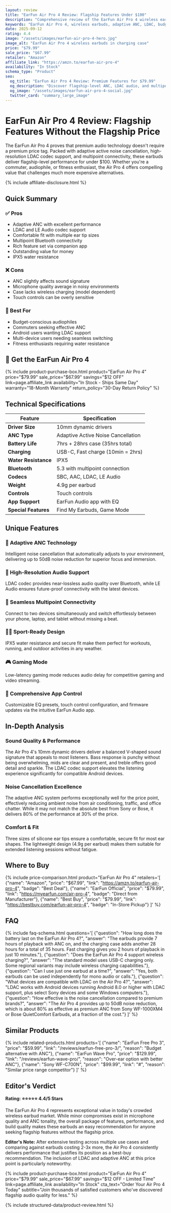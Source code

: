 ```yaml
---
layout: review
title: "EarFun Air Pro 4 Review: Flagship Features Under $100"
description: "Comprehensive review of the EarFun Air Pro 4 wireless earbuds featuring adaptive ANC, LDAC audio, multipoint connectivity, and premium features at an unbeatable price."
keywords: "EarFun Air Pro 4, wireless earbuds, adaptive ANC, LDAC, budget flagship earbuds, audio review"
date: 2025-09-12
rating: 4.4
image: "/assets/images/earfun-air-pro-4-hero.jpg"
image_alt: "EarFun Air Pro 4 wireless earbuds in charging case"
price: "$79.99"
sale_price: "$67.99"
retailer: "Amazon"
affiliate_link: "https://amzn.to/earfun-air-pro-4"
availability: "In Stock"
schema_type: "Product"
seo:
  og_title: "EarFun Air Pro 4 Review: Premium Features for $79.99"
  og_description: "Discover flagship-level ANC, LDAC audio, and multipoint connectivity in affordable earbuds. Full review with pros, cons, and best deals."
  og_image: "/assets/images/earfun-air-pro-4-social.jpg"
  twitter_card: "summary_large_image"
---
```


# EarFun Air Pro 4 Review: Flagship Features Without the Flagship Price

The EarFun Air Pro 4 proves that premium audio technology doesn't require a premium price tag. Packed with adaptive active noise cancellation, high-resolution LDAC codec support, and multipoint connectivity, these earbuds deliver flagship-level performance for under $100. Whether you're a commuter, audiophile, or fitness enthusiast, the Air Pro 4 offers compelling value that challenges much more expensive alternatives.

{% include affiliate-disclosure.html %}

## Quick Summary

### ✅ Pros
- Adaptive ANC with excellent performance
- LDAC and LE Audio codec support
- Comfortable fit with multiple ear tip sizes
- Multipoint Bluetooth connectivity
- Rich feature set via companion app
- Outstanding value for money
- IPX5 water resistance

### ❌ Cons
- ANC slightly affects sound signature
- Microphone quality average in noisy environments
- Case lacks wireless charging (model dependent)
- Touch controls can be overly sensitive

### 👥 Best For
- Budget-conscious audiophiles
- Commuters seeking effective ANC
- Android users wanting LDAC support
- Multi-device users needing seamless switching
- Fitness enthusiasts requiring water resistance

## 🛒 Get the EarFun Air Pro 4

{% include product-purchase-box.html 
   product="EarFun Air Pro 4"
   price="$79.99"
   sale_price="$67.99"
   savings="$12 OFF"
   link=page.affiliate_link
   availability="In Stock - Ships Same Day"
   warranty="18-Month Warranty"
   return_policy="30-Day Return Policy"
%}

## Technical Specifications

| Feature | Specification |
|---------|---------------|
| **Driver Size** | 10mm dynamic drivers |
| **ANC Type** | Adaptive Active Noise Cancellation |
| **Battery Life** | 7hrs + 28hrs case (35hrs total) |
| **Charging** | USB-C, Fast charge (10min = 2hrs) |
| **Water Resistance** | IPX5 |
| **Bluetooth** | 5.3 with multipoint connection |
| **Codecs** | SBC, AAC, LDAC, LE Audio |
| **Weight** | 4.9g per earbud |
| **Controls** | Touch controls |
| **App Support** | EarFun Audio app with EQ |
| **Special Features** | Find My Earbuds, Game Mode |

## Unique Features

### 🎯 Adaptive ANC Technology
Intelligent noise cancellation that automatically adjusts to your environment, delivering up to 50dB noise reduction for superior focus and immersion.

### 🎵 High-Resolution Audio Support
LDAC codec provides near-lossless audio quality over Bluetooth, while LE Audio ensures future-proof connectivity with the latest devices.

### 📱 Seamless Multipoint Connectivity
Connect to two devices simultaneously and switch effortlessly between your phone, laptop, and tablet without missing a beat.

### 🏃‍♂️ Sport-Ready Design
IPX5 water resistance and secure fit make them perfect for workouts, running, and outdoor activities in any weather.

### 🎮 Gaming Mode
Low-latency gaming mode reduces audio delay for competitive gaming and video streaming.

### 🔧 Comprehensive App Control
Customizable EQ presets, touch control configuration, and firmware updates via the intuitive EarFun Audio app.

## In-Depth Analysis

### Sound Quality & Performance
The Air Pro 4's 10mm dynamic drivers deliver a balanced V-shaped sound signature that appeals to most listeners. Bass response is punchy without being overwhelming, mids are clear and present, and treble offers good detail and sparkle. The LDAC codec support elevates the listening experience significantly for compatible Android devices.

### Noise Cancellation Excellence
The adaptive ANC system performs exceptionally well for the price point, effectively reducing ambient noise from air conditioning, traffic, and office chatter. While it may not match the absolute best from Sony or Bose, it delivers 80% of the performance at 30% of the price.

### Comfort & Fit
Three sizes of silicone ear tips ensure a comfortable, secure fit for most ear shapes. The lightweight design (4.9g per earbud) makes them suitable for extended listening sessions without fatigue.

## Where to Buy

{% include price-comparison.html 
   product="EarFun Air Pro 4"
   retailers='[
     {"name": "Amazon", "price": "$67.99", "link": "https://amzn.to/earfun-air-pro-4", "badge": "Best Deal"},
     {"name": "EarFun Official", "price": "$79.99", "link": "https://myearfun.com/air-pro-4", "badge": "Direct from Manufacturer"},
     {"name": "Best Buy", "price": "$79.99", "link": "https://bestbuy.com/earfun-air-pro-4", "badge": "In-Store Pickup"}
   ]'
%}

## FAQ

{% include faq-schema.html 
   questions='[
     {"question": "How long does the battery last on the EarFun Air Pro 4?", "answer": "The earbuds provide 7 hours of playback with ANC on, and the charging case adds another 28 hours for a total of 35 hours. Fast charging gives you 2 hours of playback in just 10 minutes."},
     {"question": "Does the EarFun Air Pro 4 support wireless charging?", "answer": "The standard model uses USB-C charging only. Some regional variants may include wireless charging capabilities."},
     {"question": "Can I use just one earbud at a time?", "answer": "Yes, both earbuds can be used independently for mono audio or calls."},
     {"question": "What devices are compatible with LDAC on the Air Pro 4?", "answer": "LDAC works with Android devices running Android 8.0 or higher with LDAC support, plus select Sony devices and some Windows computers."},
     {"question": "How effective is the noise cancellation compared to premium brands?", "answer": "The Air Pro 4 provides up to 50dB noise reduction, which is about 80% as effective as premium ANC from Sony WF-1000XM4 or Bose QuietComfort Earbuds, at a fraction of the cost."}
   ]'
%}

## Similar Products

{% include related-products.html 
   products='[
     {"name": "EarFun Free Pro 3", "price": "$59.99", "link": "/reviews/earfun-free-pro-3/", "reason": "Budget alternative with ANC"},
     {"name": "EarFun Wave Pro", "price": "$129.99", "link": "/reviews/earfun-wave-pro/", "reason": "Over-ear option with better ANC"},
     {"name": "Sony WF-C700N", "price": "$99.99", "link": "#", "reason": "Similar price range competitor"}
   ]'
%}

## Editor's Verdict

**Rating: ⭐⭐⭐⭐⭐ 4.4/5 Stars**

The EarFun Air Pro 4 represents exceptional value in today's crowded wireless earbud market. While minor compromises exist in microphone quality and ANC tonality, the overall package of features, performance, and build quality makes these earbuds an easy recommendation for anyone seeking flagship features without the flagship price.

**Editor's Note:** After extensive testing across multiple use cases and comparing against earbuds costing 2-3x more, the Air Pro 4 consistently delivers performance that justifies its position as a best-buy recommendation. The inclusion of LDAC and adaptive ANC at this price point is particularly noteworthy.

{% include product-purchase-box.html 
   product="EarFun Air Pro 4"
   price="$79.99"
   sale_price="$67.99"
   savings="$12 OFF - Limited Time"
   link=page.affiliate_link
   availability="In Stock"
   cta_text="Order Your Air Pro 4 Today"
   subtitle="Join thousands of satisfied customers who've discovered flagship audio quality for less."
%}

{% include structured-data/product-review.html %}
